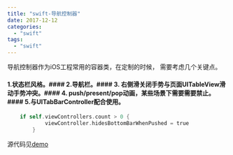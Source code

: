 ```yaml
---
title: "swift-导航控制器"
date: 2017-12-12
categories:
  - "swift"
tags:
  - "swift"
---
```

<!--more-->


导航控制器作为iOS工程常用的容器类，在定制的时候，
需要考虑几个关键点。

<!--more-->

#### 1.状态栏风格。#### 2.导航栏。#### 3. 右侧滑关闭手势与页面UITableView滑动手势冲突。#### 4. push/present/pop动画，某些场景下需要需要禁止。#### 5.与UITabBarController配合使用。
```objective-c
    if self.viewControllers.count > 0 {
            viewController.hidesBottomBarWhenPushed = true
        }
``` 

源代码见[demo](https://github.com/ksnowlv/KNavigationViewControllerTest.git)